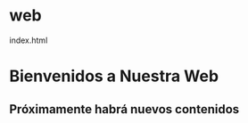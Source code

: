 # web
index.html
<h1> Bienvenidos a Nuestra Web </h1>
<h2> Próximamente habrá nuevos contenidos </h2>
